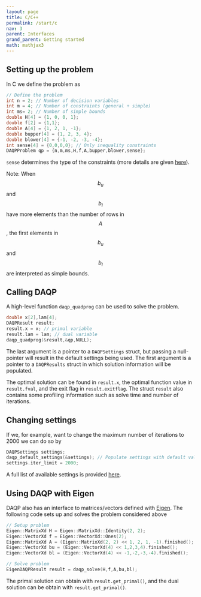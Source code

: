 ```yaml
---
layout: page
title: C/C++
permalink: /start/c
nav: 3 
parent: Interfaces 
grand_parent: Getting started 
math: mathjax3
---
```



## Setting up the problem
In C we define the problem as 
```c
// Define the problem
int n = 2; // Number of decision variables
int m = 4; // Number of constraints (general + simple)
int ms= 2; // Number of simple bounds
double H[4] = {1, 0, 0, 1};
double f[2] = {1,1}; 
double A[4] = {1, 2, 1, -1};
double bupper[4] = {1, 2, 3, 4};
double blower[4] = {-1, -2, -3, -4};
int sense[4] = {0,0,0,0}; // Only inequality constraints
DAQPProblem qp = {n,m,ms,H,f,A,bupper,blower,sense};
```
`sense` determines the type of the constraints (more details are given [here](/daqp/parameters/#constraint-classification)).

Note: When $$b_u$$ and $$b_l$$ have more elements than the number of rows in $$A$$, the first elements in $$b_u$$ and $$b_l$$ are interpreted as simple bounds. 

## Calling DAQP
A high-level function `daqp_quadprog` can be used to solve the problem.
```c
double x[2],lam[4];
DAQPResult result;
result.x = x; // primal variable
result.lam = lam; // dual variable
daqp_quadprog(&result,&qp,NULL);
```
The last argument is a pointer to a `DAQPSettings` struct, but passing a null-pointer will result in the default settings being used. The first argument is a pointer to a `DAQPResults` struct in which solution information will be populated. 

The optimal solution can be found in `result.x`, the optimal function value in `result.fval`, and the exit flag in `result.exitflag`. The struct `result` also contains some profiling information such as solve time and number of iterations.

## Changing settings
If we, for example, want to change the maximum number of iterations to 2000 we can do so by
```c
DAQPSettings settings;
daqp_default_settings(&settings); // Populate settings with default values
settings.iter_limit = 2000;
```

A full list of available settings is provided [here](/daqp/parameters/#settings).
## Using DAQP with Eigen
DAQP also has an interface to matrices/vectors defined with [Eigen](https://eigen.tuxfamily.org/). The following code sets up and solves the problem considered above

```cpp
// Setup problem
Eigen::MatrixXd H = Eigen::MatrixXd::Identity(2, 2);
Eigen::VectorXd f = Eigen::VectorXd::Ones(2);
Eigen::MatrixXd A = (Eigen::MatrixXd(2, 2) << 1, 2, 1, -1).finished();
Eigen::VectorXd bu = (Eigen::VectorXd(4) << 1,2,3,4).finished();
Eigen::VectorXd bl = (Eigen::VectorXd(4) << -1,-2,-3,-4).finished();

// Solve problem
EigenDAQPResult result = daqp_solve(H,f,A,bu,bl);
```
The primal solution can obtain with `result.get_primal()`, and the dual solution can be obtain with `result.get_primal()`.
